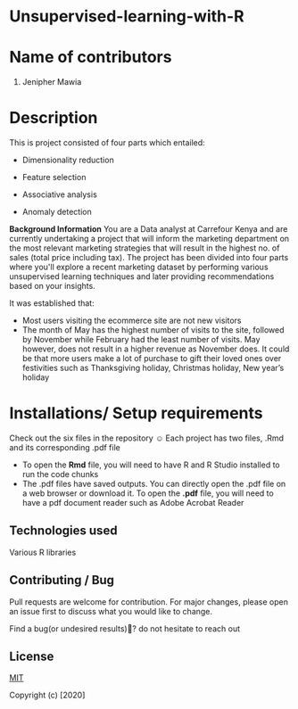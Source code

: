 # Unsupervised-learning-with-R

# Name of contributors
1. Jenipher Mawia

# Description
This is project consisted of four parts which entailed:

- Dimensionality reduction

- Feature selection

- Associative analysis

- Anomaly detection

**Background Information**
You are a Data analyst at Carrefour Kenya and are currently undertaking a project that will inform the marketing department on the most relevant marketing strategies that will result in the highest no. of sales (total price including tax). The project has been divided into four parts where you'll explore a recent marketing dataset by performing various unsupervised learning techniques and later providing recommendations based on your insights.

It was established that:

- Most users visiting the ecommerce site are not new visitors 
- The month of May has the highest number of visits to the site, followed by November while February had the least number of visits. May however, does not result in a higher revenue as November does. It could be that more users make a lot of purchase to gift their loved ones over festivities such as Thanksgiving holiday, Christmas holiday, New year’s holiday

# Installations/ Setup requirements
Check out the six files in the repository ☺
Each project has two files, .Rmd and its corresponding .pdf file
- To open the **Rmd** file, you will need to have R and R Studio installed to run the code chunks
- The .pdf files have saved outputs. You can directly open the .pdf file on a web browser or download it. To open the **.pdf** file, you will need to have a pdf document reader such as Adobe Acrobat Reader

## Technologies used
Various R libraries 

## Contributing / Bug
Pull requests are welcome for contribution. For major changes, please open an issue first to discuss what you would like to change.

Find a bug(or undesired results)🙁? do not hesitate to reach out


## License
[MIT](https://github.com/Jenn-mawia/Unsupervised-learning-with-R_ecommerce_project/blob/main/LICENSE)


Copyright (c) [2020] 
